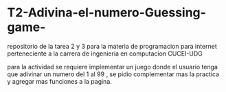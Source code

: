# T2-Adivina-el-numero-Guessing-game-

repositorio de la tarea 2 y 3 para la materia de programacion para internet perteneciente a la carrera de ingenieria en computacion CUCEI-UDG

para la actividad se requiere implementar un juego donde el usuario tenga que adivinar un numero del 1 al 99 , se pidio complementar mas la practica y agregar mas funciones 
a la pagina.

